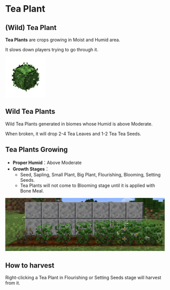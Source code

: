 # Tea Plant

## (Wild) Tea Plant

**Tea Plants** are crops growing in Moist and Humid area.

It slows down players trying to go through it.

![Wild Tea Plants](../.gitbook/assets/blocks-items/wild_tea_plant.png)

## Wild Tea Plants

Wild Tea Plants generated in biomes whose Humid is above Moderate.

When broken, it will drop 2-4 Tea Leaves and 1-2 Tea Tea Seeds.

## Tea Plants Growing

* **Proper Humid**：Above Moderate
* **Growth Stages**：
  * Seed, Sapling, Small Plant, Big Plant, Flourishing, Blooming, Setting Seeds.
  * Tea Plants will not come to Blooming stage until it is applied with Bone Meal.

![All Stages in Tea Plant Growing](../.gitbook/assets/descriptions/tea_plant.png)

## How to harvest

Right-clicking a Tea Plant in Flourishing or Setting Seeds stage will harvest from it.

